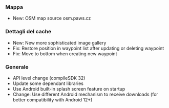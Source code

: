 ### Mappa
- New: OSM map source osm.paws.cz

### Dettagli del cache
- New: New more sophisticated image gallery
- Fix: Restore position in waypoint list after updating or deleting waypoint
- Fix: Move to bottom when creating new waypoint

### Generale
- API level change (compileSDK 32)
- Update some dependant libraries
- Use Android built-in splash screen feature on startup
- Change: Use different Android mechanism to receive downloads (for better compatibility with Android 12+)
